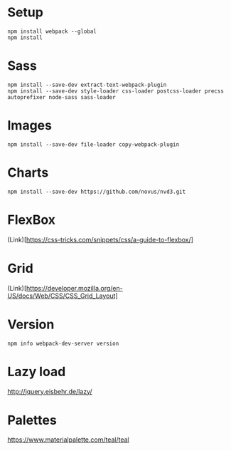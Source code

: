 # Setup

```
npm install webpack --global
npm install
```

# Sass

```
npm install --save-dev extract-text-webpack-plugin
npm install --save-dev style-loader css-loader postcss-loader precss autoprefixer node-sass sass-loader
```

# Images

```
npm install --save-dev file-loader copy-webpack-plugin
```

# Charts

```
npm install --save-dev https://github.com/novus/nvd3.git
```

# FlexBox

(Link)[https://css-tricks.com/snippets/css/a-guide-to-flexbox/]

# Grid

(Link)[https://developer.mozilla.org/en-US/docs/Web/CSS/CSS_Grid_Layout]

# Version

```
npm info webpack-dev-server version
```

# Lazy load

http://jquery.eisbehr.de/lazy/

# Palettes

https://www.materialpalette.com/teal/teal